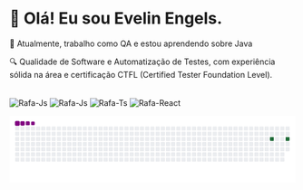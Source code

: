 # 👋 Olá! Eu sou Evelin Engels. 

🌱 Atualmente, trabalho como QA e estou aprendendo sobre Java

🔍 Qualidade de Software e Automatização de Testes, com experiência sólida na área e certificação CTFL (Certified Tester Foundation Level).

<div style="display: inline_block"><br>
  <img align="center" alt="Rafa-Js" height="30" width="40" 
  <img src="https://cdn.jsdelivr.net/gh/devicons/devicon@latest/icons/cypressio/cypressio-plain.svg" />
  <img align="center" alt="Rafa-Js" height="30" width="40" 
  <img src="https://cdn.jsdelivr.net/gh/devicons/devicon@latest/icons/insomnia/insomnia-original.svg" />
  <img align="center" alt="Rafa-Ts" height="30" width="40" 
  <img src="https://cdn.jsdelivr.net/gh/devicons/devicon@latest/icons/java/java-original.svg" />
  <img align="center" alt="Rafa-React" height="30" width="40" 
  <img src="https://cdn.jsdelivr.net/gh/devicons/devicon@latest/icons/python/python-original.svg" />
</div>

![snake gif](https://github.com/EngelsEvelin/EngelsEvelin/blob/output/github-contribution-grid-snake.gif)
